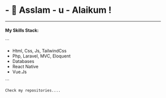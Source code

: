 <h1>- 👋 Asslam - u - Alaikum ! </h1>
<hr/>

<h4>My Skills Stack:</h4>
```
<ul>
  <li>
    Html, Css, Js, TailwindCss
  </li>
  <li>
    Php, Laravel, MVC, Eloquent
  </li>
  <li>
    Databases
  </li>
  <li>
    React Native
  </li>
  <li>
    Vue.Js
  </li>
</ul>
```

```Check my repositories....```
